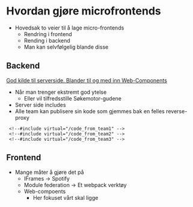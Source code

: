 # Hvordan gjøre microfrontends

- Hovedsak to veier til å lage micro-frontends
  - Rendring i frontend
  - Rending i backend
  - Man kan selvfølgelig blande disse

## Backend

[God kilde til serverside. Blander til og med inn Web-Components](https://micro-frontends.org/)

- Når man trenger ekstremt god ytelse
  - Eller vil tilfredsstille Søkemotor-gudene
- Server side includes
- Alle team kan publisere sin kode som gjemmes bak en felles reverse-proxy

```
 <!--#include virtual="/code_from_team1" -->
 <!--#include virtual="/code_from_team2" -->
 <!--#include virtual="/code_from_team3" -->
```

## Frontend

- Mange måter å gjøre det på
  - IFrames -> Spotify
  - Module federation -> Et webpack verktøy
  - Web-compoents
    - Her fokuset vårt skal ligge

